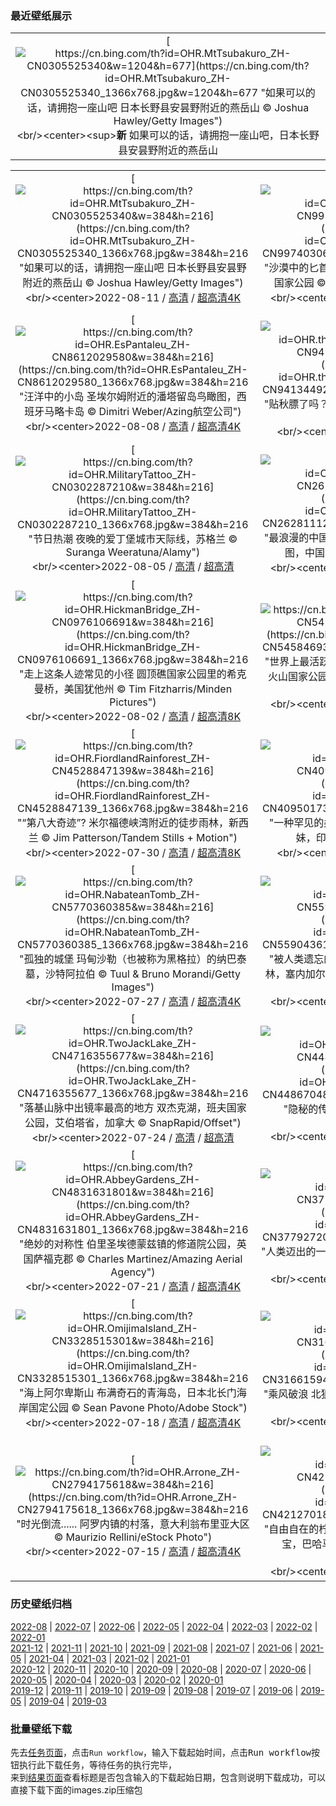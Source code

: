 ### 最近壁纸展示
||
|:---:|
|[![https://cn.bing.com/th?id=OHR.MtTsubakuro_ZH-CN0305525340&w=1204&h=677](https://cn.bing.com/th?id=OHR.MtTsubakuro_ZH-CN0305525340_1366x768.jpg&w=1204&h=677 "如果可以的话，请拥抱一座山吧&#10;日本长野县安昙野附近的燕岳山&#10;© Joshua Hawley/Getty Images")](https://cn.bing.com/search?q=%e6%97%a5%e6%9c%ac%e9%95%bf%e9%87%8e%e5%8e%bf&form=hpcapt&mkt=zh-cn&filters=HpDate:"20220810_1600")<br/><center><sup>**新**</sup>&nbsp;如果可以的话，请拥抱一座山吧，日本长野县安昙野附近的燕岳山<center/>|

||||
|:---:|:---:|:---:|
|[![https://cn.bing.com/th?id=OHR.MtTsubakuro_ZH-CN0305525340&w=384&h=216](https://cn.bing.com/th?id=OHR.MtTsubakuro_ZH-CN0305525340_1366x768.jpg&w=384&h=216 "如果可以的话，请拥抱一座山吧&#10;日本长野县安昙野附近的燕岳山&#10;© Joshua Hawley/Getty Images")](https://cn.bing.com/search?q=%e6%97%a5%e6%9c%ac%e9%95%bf%e9%87%8e%e5%8e%bf&form=hpcapt&mkt=zh-cn&filters=HpDate:"20220810_1600")<br/><center>2022-08-11 / [高清](https://cn.bing.com/th?id=OHR.MtTsubakuro_ZH-CN0305525340_1920x1200.jpg&w=1920&h=1200) / [超高清4K](https://cn.bing.com/th?id=OHR.MtTsubakuro_ZH-CN0305525340_UHD.jpg&w=3840&h=2160)<center/>|[![https://cn.bing.com/th?id=OHR.AnniversaryJTNP_ZH-CN9974030692&w=384&h=216](https://cn.bing.com/th?id=OHR.AnniversaryJTNP_ZH-CN9974030692_1366x768.jpg&w=384&h=216 "沙漠中的匕首？&#10;约书亚树，加利福尼亚州约书亚树国家公园&#10;© Tim Fitzharris/Minden Pictures")](https://cn.bing.com/search?q=%e7%ba%a6%e4%b9%a6%e4%ba%9a%e6%a0%91%e5%9b%bd%e5%ae%b6%e5%85%ac%e5%9b%ad+&form=hpcapt&mkt=zh-cn&filters=HpDate:"20220809_1600")<br/><center>2022-08-10 / [高清](https://cn.bing.com/th?id=OHR.AnniversaryJTNP_ZH-CN9974030692_1920x1200.jpg&w=1920&h=1200) / [超高清8K](https://cn.bing.com/th?id=OHR.AnniversaryJTNP_ZH-CN9974030692_UHD.jpg)<center/>|[![https://cn.bing.com/th?id=OHR.CuevaManos_ZH-CN8900667928&w=384&h=216](https://cn.bing.com/th?id=OHR.CuevaManos_ZH-CN8900667928_1366x768.jpg&w=384&h=216 "9000年前的手印&#10;阿根廷圣克鲁斯的洛斯马诺斯洞穴&#10;© Adwo/Alamy")](https://cn.bing.com/search?q=%e6%b4%9b%e6%96%af%e9%a9%ac%e8%af%ba%e6%96%af%e5%b2%a9%e7%94%bb&form=hpcapt&mkt=zh-cn&filters=HpDate:"20220808_1600")<br/><center>2022-08-09 / [高清](https://cn.bing.com/th?id=OHR.CuevaManos_ZH-CN8900667928_1920x1200.jpg&w=1920&h=1200) / [超高清4K](https://cn.bing.com/th?id=OHR.CuevaManos_ZH-CN8900667928_UHD.jpg&w=3840&h=2160)<center/>|
|[![https://cn.bing.com/th?id=OHR.EsPantaleu_ZH-CN8612029580&w=384&h=216](https://cn.bing.com/th?id=OHR.EsPantaleu_ZH-CN8612029580_1366x768.jpg&w=384&h=216 "汪洋中的小岛&#10;圣埃尔姆附近的潘塔留岛鸟瞰图，西班牙马略卡岛&#10;© Dimitri Weber/Azing航空公司")](https://cn.bing.com/search?q=%e9%a9%ac%e7%95%a5%e5%8d%a1%e5%b2%9b&form=hpcapt&mkt=zh-cn&filters=HpDate:"20220807_1600")<br/><center>2022-08-08 / [高清](https://cn.bing.com/th?id=OHR.EsPantaleu_ZH-CN8612029580_1920x1200.jpg&w=1920&h=1200) / [超高清4K](https://cn.bing.com/th?id=OHR.EsPantaleu_ZH-CN8612029580_UHD.jpg&w=3840&h=2160)<center/>|[![https://cn.bing.com/th?id=OHR.theBeginningofAutumn2022_ZH-CN9413449297&w=384&h=216](https://cn.bing.com/th?id=OHR.theBeginningofAutumn2022_ZH-CN9413449297_1366x768.jpg&w=384&h=216 "贴秋膘了吗？&#10;杭州西湖的古典中国园林&#10;© DANNY HU/Getty Images")](https://cn.bing.com/search?q=%e7%ab%8b%e7%a7%8b&form=hpcapt&mkt=zh-cn&filters=HpDate:"20220806_1600")<br/><center>2022-08-07 / [高清](https://cn.bing.com/th?id=OHR.theBeginningofAutumn2022_ZH-CN9413449297_1920x1200.jpg&w=1920&h=1200) / [超高清](https://cn.bing.com/th?id=OHR.theBeginningofAutumn2022_ZH-CN9413449297_UHD.jpg)<center/>|[![https://cn.bing.com/th?id=OHR.SFSaltFlats_ZH-CN7261637239&w=384&h=216](https://cn.bing.com/th?id=OHR.SFSaltFlats_ZH-CN7261637239_1366x768.jpg&w=384&h=216 "一个咸咸的地点&#10;旧金山湾的盐滩&#10;© Jeffrey Lewis/Tandem Stills + Motion")](https://cn.bing.com/search?q=%e6%97%a7%e9%87%91%e5%b1%b1%e6%b9%be&form=hpcapt&mkt=zh-cn&filters=HpDate:"20220805_1600")<br/><center>2022-08-06 / [高清](https://cn.bing.com/th?id=OHR.SFSaltFlats_ZH-CN7261637239_1920x1200.jpg&w=1920&h=1200) / [超高清4K](https://cn.bing.com/th?id=OHR.SFSaltFlats_ZH-CN7261637239_UHD.jpg&w=3840&h=2160)<center/>|
|[![https://cn.bing.com/th?id=OHR.MilitaryTattoo_ZH-CN0302287210&w=384&h=216](https://cn.bing.com/th?id=OHR.MilitaryTattoo_ZH-CN0302287210_1366x768.jpg&w=384&h=216 "节日热潮&#10;夜晚的爱丁堡城市天际线，苏格兰&#10;© Suranga Weeratuna/Alamy")](https://cn.bing.com/search?q=%e7%88%b1%e4%b8%81%e5%a0%a1%e8%be%b9%e7%bc%98%e8%89%ba%e6%9c%af%e8%8a%82&form=hpcapt&mkt=zh-cn&filters=HpDate:"20220804_1600")<br/><center>2022-08-05 / [高清](https://cn.bing.com/th?id=OHR.MilitaryTattoo_ZH-CN0302287210_1920x1200.jpg&w=1920&h=1200) / [超高清](https://cn.bing.com/th?id=OHR.MilitaryTattoo_ZH-CN0302287210_UHD.jpg)<center/>|[![https://cn.bing.com/th?id=OHR.QiXiFestival2022_ZH-CN2628111266&w=384&h=216](https://cn.bing.com/th?id=OHR.QiXiFestival2022_ZH-CN2628111266_1366x768.jpg&w=384&h=216 "最浪漫的中国传统节日&#10;上海浦东森林心形洞穴鸟瞰图，中国&#10;© Yaorusheng/Getty Images")](https://cn.bing.com/search?q=%e4%b8%83%e5%a4%95&form=hpcapt&mkt=zh-cn&filters=HpDate:"20220803_1600")<br/><center>2022-08-04 / [高清](https://cn.bing.com/th?id=OHR.QiXiFestival2022_ZH-CN2628111266_1920x1200.jpg&w=1920&h=1200) / [超高清4K](https://cn.bing.com/th?id=OHR.QiXiFestival2022_ZH-CN2628111266_UHD.jpg&w=3840&h=2160)<center/>|[![https://cn.bing.com/th?id=OHR.RedneckedGrebe_ZH-CN6036749974&w=384&h=216](https://cn.bing.com/th?id=OHR.RedneckedGrebe_ZH-CN6036749974_1366x768.jpg&w=384&h=216 "赤颈鸊鷉&#10;在德国的赤颈鸊鷉&#10;© Edo van Uchelen/Minden Pictures")](https://cn.bing.com/search?q=%e8%b5%a4%e9%a2%88%e9%b8%8a%e9%b7%89&form=hpcapt&mkt=zh-cn&filters=HpDate:"20220802_1600")<br/><center>2022-08-03 / [高清](https://cn.bing.com/th?id=OHR.RedneckedGrebe_ZH-CN6036749974_1920x1200.jpg&w=1920&h=1200) / [超高清4K](https://cn.bing.com/th?id=OHR.RedneckedGrebe_ZH-CN6036749974_UHD.jpg&w=3840&h=2160)<center/>|
|[![https://cn.bing.com/th?id=OHR.HickmanBridge_ZH-CN0976106691&w=384&h=216](https://cn.bing.com/th?id=OHR.HickmanBridge_ZH-CN0976106691_1366x768.jpg&w=384&h=216 "走上这条人迹常见的小径&#10;圆顶礁国家公园里的希克曼桥，美国犹他州&#10;© Tim Fitzharris/Minden Pictures")](https://cn.bing.com/search?q=%e5%9c%86%e9%a1%b6%e7%a4%81%e5%9b%bd%e5%ae%b6%e5%85%ac%e5%9b%ad&form=hpcapt&mkt=zh-cn&filters=HpDate:"20220801_1600")<br/><center>2022-08-02 / [高清](https://cn.bing.com/th?id=OHR.HickmanBridge_ZH-CN0976106691_1920x1200.jpg&w=1920&h=1200) / [超高清8K](https://cn.bing.com/th?id=OHR.HickmanBridge_ZH-CN0976106691_UHD.jpg)<center/>|[![https://cn.bing.com/th?id=OHR.LavaTube_ZH-CN5458469336&w=384&h=216](https://cn.bing.com/th?id=OHR.LavaTube_ZH-CN5458469336_1366x768.jpg&w=384&h=216 "世界上最活跃的火山&#10;漏出“天窗”的熔岩管，夏威夷火山国家公园&#10;© Tom Schwabel/Tandem Stills + Motion")](https://cn.bing.com/search?q=%e5%a4%8f%e5%a8%81%e5%a4%b7%e7%81%ab%e5%b1%b1%e5%9b%bd%e5%ae%b6%e5%85%ac%e5%9b%ad&form=hpcapt&mkt=zh-cn&filters=HpDate:"20220731_1600")<br/><center>2022-08-01 / [高清](https://cn.bing.com/th?id=OHR.LavaTube_ZH-CN5458469336_1920x1200.jpg&w=1920&h=1200) / [超高清4K](https://cn.bing.com/th?id=OHR.LavaTube_ZH-CN5458469336_UHD.jpg&w=3840&h=2160)<center/>|[![https://cn.bing.com/th?id=OHR.NoctilucentClouds_ZH-CN4816301354&w=384&h=216](https://cn.bing.com/th?id=OHR.NoctilucentClouds_ZH-CN4816301354_1366x768.jpg&w=384&h=216 "“夜光”云&#10;立陶宛的夜光云&#10;© ljphoto7/Getty Images")](https://cn.bing.com/search?q=%e5%a4%9c%e5%85%89%e4%ba%91&form=hpcapt&mkt=zh-cn&filters=HpDate:"20220730_1600")<br/><center>2022-07-31 / [高清](https://cn.bing.com/th?id=OHR.NoctilucentClouds_ZH-CN4816301354_1920x1200.jpg&w=1920&h=1200) / [超高清4K](https://cn.bing.com/th?id=OHR.NoctilucentClouds_ZH-CN4816301354_UHD.jpg&w=3840&h=2160)<center/>|
|[![https://cn.bing.com/th?id=OHR.FiordlandRainforest_ZH-CN4528847139&w=384&h=216](https://cn.bing.com/th?id=OHR.FiordlandRainforest_ZH-CN4528847139_1366x768.jpg&w=384&h=216 "“第八大奇迹”?&#10;米尔福德峡湾附近的徒步雨林，新西兰&#10;© Jim Patterson/Tandem Stills + Motion")](https://cn.bing.com/search?q=%e7%b1%b3%e5%b0%94%e7%a6%8f%e5%be%b7%e5%b3%a1%e6%b9%be&form=hpcapt&mkt=zh-cn&filters=HpDate:"20220729_1600")<br/><center>2022-07-30 / [高清](https://cn.bing.com/th?id=OHR.FiordlandRainforest_ZH-CN4528847139_1920x1200.jpg&w=1920&h=1200) / [超高清8K](https://cn.bing.com/th?id=OHR.FiordlandRainforest_ZH-CN4528847139_UHD.jpg)<center/>|[![https://cn.bing.com/th?id=OHR.FourTigresses_ZH-CN4095017352&w=384&h=216](https://cn.bing.com/th?id=OHR.FourTigresses_ZH-CN4095017352_1366x768.jpg&w=384&h=216 "一种罕见的条纹&#10;塔多巴老虎保护区里的老虎四姐妹，印度&#10;© Ashish Parmar/Alamy")](https://cn.bing.com/search?q=%e5%a1%94%e5%a4%9a%e5%b7%b4%e8%80%81%e8%99%8e%e4%bf%9d%e6%8a%a4%e5%8c%ba&form=hpcapt&mkt=zh-cn&filters=HpDate:"20220728_1600")<br/><center>2022-07-29 / [高清](https://cn.bing.com/th?id=OHR.FourTigresses_ZH-CN4095017352_1920x1200.jpg&w=1920&h=1200) / [超高清](https://cn.bing.com/th?id=OHR.FourTigresses_ZH-CN4095017352_UHD.jpg)<center/>|[![https://cn.bing.com/th?id=OHR.LongsPeak_ZH-CN5927119555&w=384&h=216](https://cn.bing.com/th?id=OHR.LongsPeak_ZH-CN5927119555_1366x768.jpg&w=384&h=216 "雄伟的紫色山峰&#10;落基山国家公园的朗斯峰，科罗拉多州&#10;© Andrew R. Slaton/Tandem Stills + Motion")](https://cn.bing.com/search?q=%e8%90%bd%e5%9f%ba%e5%b1%b1%e5%9b%bd%e5%ae%b6%e5%85%ac%e5%9b%ad&form=hpcapt&mkt=zh-cn&filters=HpDate:"20220727_1600")<br/><center>2022-07-28 / [高清](https://cn.bing.com/th?id=OHR.LongsPeak_ZH-CN5927119555_1920x1200.jpg&w=1920&h=1200) / [超高清4K](https://cn.bing.com/th?id=OHR.LongsPeak_ZH-CN5927119555_UHD.jpg&w=3840&h=2160)<center/>|
|[![https://cn.bing.com/th?id=OHR.NabateanTomb_ZH-CN5770360385&w=384&h=216](https://cn.bing.com/th?id=OHR.NabateanTomb_ZH-CN5770360385_1366x768.jpg&w=384&h=216 "孤独的城堡&#10;玛甸沙勒（也被称为黑格拉）的纳巴泰墓，沙特阿拉伯&#10;© Tuul & Bruno Morandi/Getty Images")](https://cn.bing.com/search?q=%e7%8e%9b%e7%94%b8%e6%b2%99%e5%8b%92&form=hpcapt&mkt=zh-cn&filters=HpDate:"20220726_1600")<br/><center>2022-07-27 / [高清](https://cn.bing.com/th?id=OHR.NabateanTomb_ZH-CN5770360385_1920x1200.jpg&w=1920&h=1200) / [超高清4K](https://cn.bing.com/th?id=OHR.NabateanTomb_ZH-CN5770360385_UHD.jpg&w=3840&h=2160&rf=LaDigue)<center/>|[![https://cn.bing.com/th?id=OHR.MangroveDay_ZH-CN5590436101&w=384&h=216](https://cn.bing.com/th?id=OHR.MangroveDay_ZH-CN5590436101_1366x768.jpg&w=384&h=216 "被人类遗忘的森林&#10;萨卢姆三角洲国家公园的红树林，塞内加尔共和国&#10;© mariusz_prusaczyk/Getty Images")](https://cn.bing.com/search?q=%e8%90%a8%e5%8d%a2%e5%a7%86%e4%b8%89%e8%a7%92%e6%b4%b2%e5%9b%bd%e5%ae%b6%e5%85%ac%e5%9b%ad&form=hpcapt&mkt=zh-cn&filters=HpDate:"20220725_1600")<br/><center>2022-07-26 / [高清](https://cn.bing.com/th?id=OHR.MangroveDay_ZH-CN5590436101_1920x1200.jpg&w=1920&h=1200) / [超高清4K](https://cn.bing.com/th?id=OHR.MangroveDay_ZH-CN5590436101_UHD.jpg&w=3840&h=2160)<center/>|[![https://cn.bing.com/th?id=OHR.DolbadarnCastle_ZH-CN5397592090&w=384&h=216](https://cn.bing.com/th?id=OHR.DolbadarnCastle_ZH-CN5397592090_1366x768.jpg&w=384&h=216 "守住关口&#10;兰贝里斯山口脚下的多尔巴达恩城堡，威尔士&#10;© Viktoria Rodriguez/Getty Images")](https://cn.bing.com/search?q=%e5%a8%81%e5%b0%94%e5%a3%ab&form=hpcapt&mkt=zh-cn&filters=HpDate:"20220724_1600")<br/><center>2022-07-25 / [高清](https://cn.bing.com/th?id=OHR.DolbadarnCastle_ZH-CN5397592090_1920x1200.jpg&w=1920&h=1200) / [超高清4K](https://cn.bing.com/th?id=OHR.DolbadarnCastle_ZH-CN5397592090_UHD.jpg&w=3840&h=2160)<center/>|
|[![https://cn.bing.com/th?id=OHR.TwoJackLake_ZH-CN4716355677&w=384&h=216](https://cn.bing.com/th?id=OHR.TwoJackLake_ZH-CN4716355677_1366x768.jpg&w=384&h=216 "落基山脉中出镜率最高的地方&#10;双杰克湖，班夫国家公园，艾伯塔省，加拿大&#10;© SnapRapid/Offset")](https://cn.bing.com/search?q=%e5%8f%8c%e6%9d%b0%e5%85%8b%e6%b9%96&form=hpcapt&mkt=zh-cn&filters=HpDate:"20220723_1600")<br/><center>2022-07-24 / [高清](https://cn.bing.com/th?id=OHR.TwoJackLake_ZH-CN4716355677_1920x1200.jpg&w=1920&h=1200) / [超高清](https://cn.bing.com/th?id=OHR.TwoJackLake_ZH-CN4716355677_UHD.jpg)<center/>|[![https://cn.bing.com/th?id=OHR.FoxgloveHawkmoth_ZH-CN4486704889&w=384&h=216](https://cn.bing.com/th?id=OHR.FoxgloveHawkmoth_ZH-CN4486704889_1366x768.jpg&w=384&h=216 "隐秘的传粉者&#10;毛地黄上的红天蛾&#10;© David Chapman/Alamy")](https://cn.bing.com/search?q=%e7%ba%a2%e5%a4%a9%e8%9b%be&form=hpcapt&mkt=zh-cn&filters=HpDate:"20220722_1600")<br/><center>2022-07-23 / [高清](https://cn.bing.com/th?id=OHR.FoxgloveHawkmoth_ZH-CN4486704889_1920x1200.jpg&w=1920&h=1200) / [超高清4K](https://cn.bing.com/th?id=OHR.FoxgloveHawkmoth_ZH-CN4486704889_UHD.jpg&w=3840&h=2160)<center/>|[![https://cn.bing.com/th?id=OHR.SGIMontenegro_ZH-CN4155831603&w=384&h=216](https://cn.bing.com/th?id=OHR.SGIMontenegro_ZH-CN4155831603_1366x768.jpg&w=384&h=216 "用誓言打造的岛屿&#10;科托尔湾的圣乔治海峡和圣母湾，黑山&#10;© Dmitrii Sakharov/Shutterstock")](https://cn.bing.com/search?q=%e7%a7%91%e6%89%98%e5%b0%94%e6%b9%be+%e5%9c%a3%e6%af%8d%e5%b2%a9&form=hpcapt&mkt=zh-cn&filters=HpDate:"20220721_1600")<br/><center>2022-07-22 / [高清](https://cn.bing.com/th?id=OHR.SGIMontenegro_ZH-CN4155831603_1920x1200.jpg&w=1920&h=1200) / [超高清4K](https://cn.bing.com/th?id=OHR.SGIMontenegro_ZH-CN4155831603_UHD.jpg&w=3840&h=2160)<center/>|
|[![https://cn.bing.com/th?id=OHR.AbbeyGardens_ZH-CN4831631801&w=384&h=216](https://cn.bing.com/th?id=OHR.AbbeyGardens_ZH-CN4831631801_1366x768.jpg&w=384&h=216 "绝妙的对称性&#10;伯里圣埃德蒙兹镇的修道院公园，英国萨福克郡&#10;© Charles Martinez/Amazing Aerial Agency")](https://cn.bing.com/search?q=%e4%bc%af%e9%87%8c%e5%9c%a3%e5%9f%83%e5%be%b7%e8%92%99%e5%85%b9%e4%bf%ae%e9%81%93%e9%99%a2&form=hpcapt&mkt=zh-cn&filters=HpDate:"20220720_1600")<br/><center>2022-07-21 / [高清](https://cn.bing.com/th?id=OHR.AbbeyGardens_ZH-CN4831631801_1920x1200.jpg&w=1920&h=1200) / [超高清4K](https://cn.bing.com/th?id=OHR.AbbeyGardens_ZH-CN4831631801_UHD.jpg&w=3840&h=2160)<center/>|[![https://cn.bing.com/th?id=OHR.MoonPhases_ZH-CN3779272016&w=384&h=216](https://cn.bing.com/th?id=OHR.MoonPhases_ZH-CN3779272016_1366x768.jpg&w=384&h=216 "人类迈出的一大步&#10;一组月相照片&#10;© Delpixart/Getty Images")](https://cn.bing.com/search?q=%e6%9c%88%e7%9b%b8&form=hpcapt&mkt=zh-cn&filters=HpDate:"20220719_1600")<br/><center>2022-07-20 / [高清](https://cn.bing.com/th?id=OHR.MoonPhases_ZH-CN3779272016_1920x1200.jpg&w=1920&h=1200) / [超高清8K](https://cn.bing.com/th?id=OHR.MoonPhases_ZH-CN3779272016_UHD.jpg)<center/>|[![https://cn.bing.com/th?id=OHR.FraueninselChiemsee_ZH-CN3541482552&w=384&h=216](https://cn.bing.com/th?id=OHR.FraueninselChiemsee_ZH-CN3541482552_1366x768.jpg&w=384&h=216 "“巴伐利亚海”中的岛屿&#10;基姆湖上的淑女岛，德国巴伐利亚州&#10;© Malorny/Getty Images")](https://cn.bing.com/search?q=%e5%9f%ba%e5%a7%86%e6%b9%96&form=hpcapt&mkt=zh-cn&filters=HpDate:"20220718_1600")<br/><center>2022-07-19 / [高清](https://cn.bing.com/th?id=OHR.FraueninselChiemsee_ZH-CN3541482552_1920x1200.jpg&w=1920&h=1200) / [超高清4K](https://cn.bing.com/th?id=OHR.FraueninselChiemsee_ZH-CN3541482552_UHD.jpg&w=3840&h=2160)<center/>|
|[![https://cn.bing.com/th?id=OHR.OmijimaIsland_ZH-CN3328515301&w=384&h=216](https://cn.bing.com/th?id=OHR.OmijimaIsland_ZH-CN3328515301_1366x768.jpg&w=384&h=216 "海上阿尔卑斯山&#10;布满奇石的青海岛，日本北长门海岸国定公园&#10;© Sean Pavone Photo/Adobe Stock")](https://cn.bing.com/search?q=%e9%95%bf%e9%97%a8+%e9%9d%92%e6%b5%b7%e5%b2%9b&form=hpcapt&mkt=zh-cn&filters=HpDate:"20220717_1600")<br/><center>2022-07-18 / [高清](https://cn.bing.com/th?id=OHR.OmijimaIsland_ZH-CN3328515301_1920x1200.jpg&w=1920&h=1200) / [超高清4K](https://cn.bing.com/th?id=OHR.OmijimaIsland_ZH-CN3328515301_UHD.jpg&w=3840&h=2160)<center/>|[![https://cn.bing.com/th?id=OHR.CoyoteButtes_ZH-CN3166159419&w=384&h=216](https://cn.bing.com/th?id=OHR.CoyoteButtes_ZH-CN3166159419_1366x768.jpg&w=384&h=216 "乘风破浪&#10;北狼丘里的\"波浪谷\"，美国亚利桑那州&#10;© Dennis Frates/Alamy")](https://cn.bing.com/search?q=%e7%be%8e%e5%9b%bd+%e6%b3%a2%e6%b5%aa%e8%b0%b7&form=hpcapt&mkt=zh-cn&filters=HpDate:"20220716_1600")<br/><center>2022-07-17 / [高清](https://cn.bing.com/th?id=OHR.CoyoteButtes_ZH-CN3166159419_1920x1200.jpg&w=1920&h=1200) / [超高清4K](https://cn.bing.com/th?id=OHR.CoyoteButtes_ZH-CN3166159419_UHD.jpg&w=3840&h=2160)<center/>|[![https://cn.bing.com/th?id=OHR.AmericanGoldfinch_ZH-CN2996912015&w=384&h=216](https://cn.bing.com/th?id=OHR.AmericanGoldfinch_ZH-CN2996912015_1366x768.jpg&w=384&h=216 "“薯片鸟”&#10;向日葵上的金翅雀，美国南卡罗来纳州&#10;© Teresa Kopec/Getty Images")](https://cn.bing.com/search?q=%e7%be%8e%e6%b4%b2%e9%87%91%e7%bf%85%e9%9b%80&form=hpcapt&mkt=zh-cn&filters=HpDate:"20220715_1600")<br/><center>2022-07-16 / [高清](https://cn.bing.com/th?id=OHR.AmericanGoldfinch_ZH-CN2996912015_1920x1200.jpg&w=1920&h=1200) / [超高清4K](https://cn.bing.com/th?id=OHR.AmericanGoldfinch_ZH-CN2996912015_UHD.jpg&w=3840&h=2160)<center/>|
|[![https://cn.bing.com/th?id=OHR.Arrone_ZH-CN2794175618&w=384&h=216](https://cn.bing.com/th?id=OHR.Arrone_ZH-CN2794175618_1366x768.jpg&w=384&h=216 "时光倒流......&#10;阿罗内镇的村落，意大利翁布里亚大区&#10;© Maurizio Rellini/eStock Photo")](https://cn.bing.com/search?q=%e7%bf%81%e5%b8%83%e9%87%8c%e4%ba%9a%e5%8c%ba&form=hpcapt&mkt=zh-cn&filters=HpDate:"20220714_1600")<br/><center>2022-07-15 / [高清](https://cn.bing.com/th?id=OHR.Arrone_ZH-CN2794175618_1920x1200.jpg&w=1920&h=1200) / [超高清4K](https://cn.bing.com/th?id=OHR.Arrone_ZH-CN2794175618_UHD.jpg&w=3840&h=2160)<center/>|[![https://cn.bing.com/th?id=OHR.BabyLemons_ZH-CN4212701834&w=384&h=216](https://cn.bing.com/th?id=OHR.BabyLemons_ZH-CN4212701834_1366x768.jpg&w=384&h=216 "自由自在的柠檬鲨&#10;爱丽丝镇附近水域中的柠檬鲨宝宝，巴哈马比米尼岛&#10;© Ken Kiefer 2/Getty Images")](https://cn.bing.com/search?q=%e6%9f%a0%e6%aa%ac%e9%b2%a8&form=hpcapt&mkt=zh-cn&filters=HpDate:"20220713_1600")<br/><center>2022-07-14 / [高清](https://cn.bing.com/th?id=OHR.BabyLemons_ZH-CN4212701834_1920x1200.jpg&w=1920&h=1200) / [超高清4K](https://cn.bing.com/th?id=OHR.BabyLemons_ZH-CN4212701834_UHD.jpg&w=3840&h=2160)<center/>|[![https://cn.bing.com/th?id=OHR.BasaltGiants_ZH-CN4038085235&w=384&h=216](https://cn.bing.com/th?id=OHR.BasaltGiants_ZH-CN4038085235_1366x768.jpg&w=384&h=216 "巨石中的巨石&#10;巨人堤道上的玄武岩柱，英国北爱尔兰&#10;© Olimpio Fantuz/eStock Photo")](https://cn.bing.com/search?q=%e5%b7%a8%e4%ba%ba%e5%a0%a4%e9%81%93&form=hpcapt&mkt=zh-cn&filters=HpDate:"20220712_1600")<br/><center>2022-07-13 / [高清](https://cn.bing.com/th?id=OHR.BasaltGiants_ZH-CN4038085235_1920x1200.jpg&w=1920&h=1200) / [超高清4K](https://cn.bing.com/th?id=OHR.BasaltGiants_ZH-CN4038085235_UHD.jpg&w=3840&h=2160)<center/>|


### 历史壁纸归档
[2022-08](images/2022/2022-08.md) | [2022-07](images/2022/2022-07.md) | [2022-06](images/2022/2022-06.md) | [2022-05](images/2022/2022-05.md) | [2022-04](images/2022/2022-04.md) | [2022-03](images/2022/2022-03.md) | [2022-02](images/2022/2022-02.md) | [2022-01](images/2022/2022-01.md)  
[2021-12](images/2021/2021-12.md) | [2021-11](images/2021/2021-11.md) | [2021-10](images/2021/2021-10.md) | [2021-09](images/2021/2021-09.md) | [2021-08](images/2021/2021-08.md) | [2021-07](images/2021/2021-07.md) | [2021-06](images/2021/2021-06.md) | [2021-05](images/2021/2021-05.md) | [2021-04](images/2021/2021-04.md) | [2021-03](images/2021/2021-03.md) | [2021-02](images/2021/2021-02.md) | [2021-01](images/2021/2021-01.md)  
[2020-12](images/2020/2020-12.md) | [2020-11](images/2020/2020-11.md) | [2020-10](images/2020/2020-10.md) | [2020-09](images/2020/2020-09.md) | [2020-08](images/2020/2020-08.md) | [2020-07](images/2020/2020-07.md) | [2020-06](images/2020/2020-06.md) | [2020-05](images/2020/2020-05.md) | [2020-04](images/2020/2020-04.md) | [2020-03](images/2020/2020-03.md) | [2020-02](images/2020/2020-02.md) | [2020-01](images/2020/2020-01.md)  
[2019-12](images/2019/2019-12.md) | [2019-11](images/2019/2019-11.md) | [2019-10](images/2019/2019-10.md) | [2019-09](images/2019/2019-09.md) | [2019-08](images/2019/2019-08.md) | [2019-07](images/2019/2019-07.md) | [2019-06](images/2019/2019-06.md) | [2019-05](images/2019/2019-05.md) | [2019-04](images/2019/2019-04.md) | [2019-03](images/2019/2019-03.md)


### 批量壁纸下载
先去[任务页面](https://github.com/wefashe/image-save/actions/workflows/mydown.yml)，点击`Run workflow`，输入下载起始时间，点击<kbd>Run workflow</kbd>按钮执行此下载任务，等待任务的执行完毕，  
来到[结果页面](https://github.com/wefashe/image-save/releases/tag/down_zip_tag)查看标题是否包含输入的下载起始日期，包含则说明下载成功，可以直接下载下面的images.zip压缩包  
